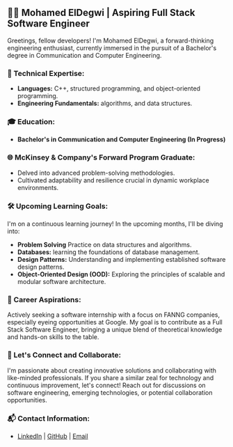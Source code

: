 ## 👨‍💻 Mohamed ElDegwi | Aspiring Full Stack Software Engineer

Greetings, fellow developers! I'm Mohamed ElDegwi, a forward-thinking engineering enthusiast, currently immersed in the pursuit of a Bachelor's degree in Communication and Computer Engineering.

### 🚀 Technical Expertise:
- **Languages:** C++, structured programming, and object-oriented programming.
- **Engineering Fundamentals:**  algorithms, and data structures.

### 🎓 Education:
- **Bachelor's in Communication and Computer Engineering (In Progress)**

### 🌐 McKinsey & Company's Forward Program Graduate:
- Delved into advanced problem-solving methodologies.
- Cultivated adaptability and resilience crucial in dynamic workplace environments.

### 🛠️ Upcoming Learning Goals:
I'm on a continuous learning journey! In the upcoming months, I'll be diving into:
- **Problem Solving** Practice on data structures and algorithms.
- **Databases:** learning the foundations of database management.
- **Design Patterns:** Understanding and implementing established software design patterns.
- **Object-Oriented Design (OOD):** Exploring the principles of scalable and modular software architecture.

### 💼 Career Aspirations:
Actively seeking a software internship with a focus on FANNG companies, especially eyeing opportunities at Google. My goal is to contribute as a Full Stack Software Engineer, bringing a unique blend of theoretical knowledge and hands-on skills to the table.

### 🌟 Let's Connect and Collaborate:
I'm passionate about creating innovative solutions and collaborating with like-minded professionals. If you share a similar zeal for technology and continuous improvement, let's connect! Reach out for discussions on software engineering, emerging technologies, or potential collaboration opportunities.

### 📬 Contact Information:
- [LinkedIn](https://www.linkedin.com/in/mohammed-el-degwi-086b3729a) | [GitHub](https://github.com/MohamedElDegw) | [Email](MohammedEldegwi@gmail.com)
